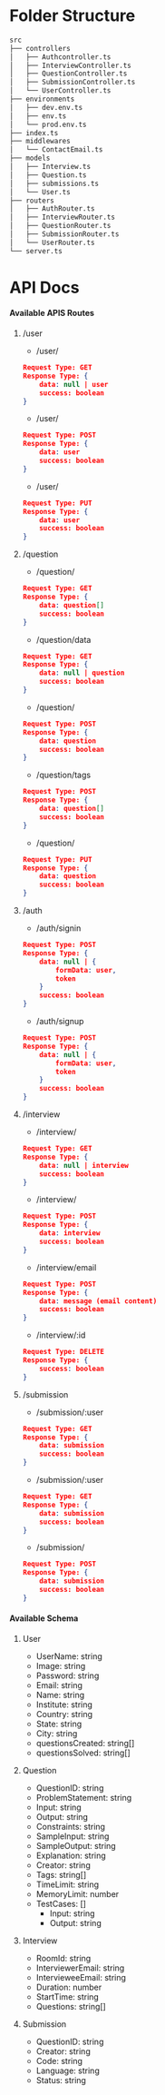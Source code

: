 # Folder Structure

```bash
src
├── controllers
│   ├── Authcontroller.ts
│   ├── InterviewController.ts
│   ├── QuestionController.ts
│   ├── SubmissionController.ts
│   └── UserController.ts
├── environments
│   ├── dev.env.ts
│   ├── env.ts
│   └── prod.env.ts
├── index.ts
├── middlewares
│   └── ContactEmail.ts
├── models
│   ├── Interview.ts
│   ├── Question.ts
│   ├── submissions.ts
│   └── User.ts
├── routers
│   ├── AuthRouter.ts
│   ├── InterviewRouter.ts
│   ├── QuestionRouter.ts
│   ├── SubmissionRouter.ts
│   └── UserRouter.ts
└── server.ts
```

# API Docs

#### Available APIS Routes

1. /user 
    - /user/
    ```json
    Request Type: GET
    Response Type: {
        data: null | user
        success: boolean
    }
    ```

    - /user/
    ```json
    Request Type: POST
    Response Type: {
        data: user
        success: boolean
    }
    ```

    - /user/
    ```json
    Request Type: PUT
    Response Type: {
        data: user
        success: boolean
    }
    ```

2. /question 
    - /question/
    ```json
    Request Type: GET
    Response Type: {
        data: question[]
        success: boolean
    }
    ```

    - /question/data
    ```json
    Request Type: GET
    Response Type: {
        data: null | question
        success: boolean
    }
    ```

    - /question/
    ```json
    Request Type: POST
    Response Type: {
        data: question
        success: boolean
    }
    ```

    - /question/tags
    ```json
    Request Type: POST
    Response Type: {
        data: question[]
        success: boolean
    }
    ```

    - /question/
    ```json
    Request Type: PUT
    Response Type: {
        data: question
        success: boolean
    }
    ```

3. /auth
    - /auth/signin
    ```json
    Request Type: POST
    Response Type: {
        data: null | {
            formData: user,
            token
        }
        success: boolean
    }
    ```

    - /auth/signup
    ```json
    Request Type: POST
    Response Type: {
        data: null | {
            formData: user,
            token
        }
        success: boolean
    }
    ```

4. /interview
    - /interview/
    ```json
    Request Type: GET
    Response Type: {
        data: null | interview
        success: boolean
    }
    ```

    - /interview/
    ```json
    Request Type: POST
    Response Type: {
        data: interview
        success: boolean
    }
    ```

    - /interview/email
    ```json
    Request Type: POST
    Response Type: {
        data: message (email content)
        success: boolean
    }
    ```

    - /interview/:id
    ```json
    Request Type: DELETE
    Response Type: {
        success: boolean
    }
    ```

5. /submission
    - /submission/:user
    ```json
    Request Type: GET
    Response Type: {
        data: submission
        success: boolean
    }
    ```

    - /submission/:user
    ```json
    Request Type: GET
    Response Type: {
        data: submission
        success: boolean
    }
    ```

    - /submission/
    ```json
    Request Type: POST
    Response Type: {
        data: submission
        success: boolean
    }
    ```

#### Available Schema

1. User
    - UserName: string
    - Image: string
    - Password: string
    - Email: string
    - Name: string
    - Institute: string
    - Country: string
    - State: string
    - City: string
    - questionsCreated: string[]
    - questionsSolved: string[]

2. Question
    - QuestionID: string
    - ProblemStatement: string
    - Input: string
    - Output: string
    - Constraints: string
    - SampleInput: string
    - SampleOutput: string
    - Explanation: string
    - Creator: string
    - Tags: string[]
    - TimeLimit: string
    - MemoryLimit: number
    - TestCases: []
        - Input: string
        - Output: string

3. Interview
    - RoomId: string
    - InterviewerEmail: string
    - IntervieweeEmail: string
    - Duration: number
    - StartTime: string
    - Questions: string[]

4. Submission
    - QuestionID: string
    - Creator: string
    - Code: string
    - Language: string
    - Status: string